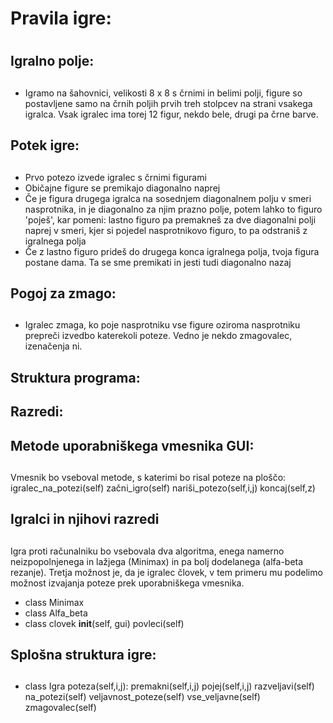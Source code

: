 # Pravila igre: <h1>

## Igralno polje: <h2>

* Igramo na šahovnici, velikosti 8 x 8 s črnimi in belimi polji, figure so postavljene samo na črnih poljih prvih treh stolpcev na strani vsakega igralca. Vsak igralec ima torej 12 figur, nekdo bele, drugi pa črne barve.

## Potek igre: <h2>

* Prvo potezo izvede igralec s črnimi figurami
* Običajne figure se premikajo diagonalno naprej
* Če je figura drugega igralca na sosednjem diagonalnem polju v smeri nasprotnika, in je diagonalno za njim prazno polje, potem lahko to figuro 'poješ', kar pomeni: lastno figuro pa premakneš za dve diagonalni polji naprej v smeri, kjer si pojedel nasprotnikovo figuro, to pa odstraniš z igralnega polja
* Če z lastno figuro prideš do drugega konca igralnega polja, tvoja figura postane dama. Ta se sme premikati in jesti tudi diagonalno nazaj

## Pogoj za zmago: <h2>

* Igralec zmaga, ko poje nasprotniku vse figure oziroma nasprotniku prepreči izvedbo katerekoli poteze. Vedno je nekdo zmagovalec, izenačenja ni.

## Struktura programa:

## Razredi: <h2>

## Metode uporabniškega vmesnika GUI: <h2>
Vmesnik bo vseboval metode, s katerimi bo risal poteze na ploščo:
igralec_na_potezi(self) 
začni_igro(self) 
nariši_potezo(self,i,j)
koncaj(self,z)

## Igralci in njihovi razredi <h2>
Igra proti računalniku bo vsebovala dva algoritma, enega namerno neizpopolnjenega in lažjega (Minimax) in pa bolj dodelanega (alfa-beta rezanje). Tretja možnost je, da je igralec človek, v tem primeru mu podelimo možnost izvajanja poteze prek uporabniškega vmesnika.
* class Minimax 
* class Alfa_beta
* class clovek
__init__(self, gui) 
povleci(self)

## Splošna struktura igre: <h2>
* class Igra
poteza(self,i,j):
premakni(self,i,j)
pojej(self,i,j)
razveljavi(self)
na_potezi(self)
veljavnost_poteze(self)
vse_veljavne(self)
zmagovalec(self)







